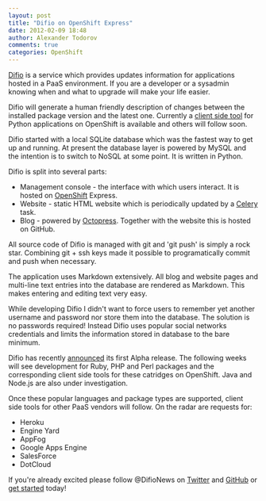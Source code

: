 ```yaml
---
layout: post
title: "Difio on OpenShift Express"
date: 2012-02-09 18:48
author: Alexander Todorov
comments: true
categories: OpenShift
---
```


[Difio](http://www.dif.io) is a service which provides updates information
for applications hosted in a PaaS environment. If you are a developer or
a sysadmin knowing when and what to upgrade will make your life easier.

Difio will generate a human friendly description of changes between the
installed package version and the latest one. Currently a [client
side tool](https://github.com/difio/difio-openshift-python) for
Python applications on OpenShift is available and
others will follow soon.


Difio started with a local SQLite database which was the fastest way to get up
and running. At present the database layer is powered by MySQL and the intention
is to switch to NoSQL at some point. It is written in Python.

Difio is split into several parts:

* Management console - the interface with which users interact.
It is hosted on [OpenShift](http://openshift.redhat.com/) Express.
* Website - static HTML website which is periodically updated by a
[Celery](http://celeryproject.org/) task.
* Blog - powered by [Octopress](http://octopress.org). Together with
the website this is hosted on GitHub.


All source code of Difio is managed with git and 'git push' is simply a
rock star. Combining git + ssh keys made it possible to programatically commit
and push when necessary.

The application uses Markdown extensively. All blog and website pages
and multi-line text entries into the database are rendered as Markdown.
This makes entering and editing text very easy.


While developing Difio I didn't want to force users to remember yet another
username and password nor store them into the database. The solution is no passwords required!
Instead Difio uses popular social networks credentials and limits the information
stored in database to the bare minimum.



Difio has recently [announced](/2012/02/06/difio-1.1-release-announcement/)
its first Alpha release. The following weeks will see development for Ruby, PHP and Perl packages
and the corresponding client side tools for these catridges on OpenShift. 
Java and Node.js are also under investigation.

Once these popular languages and package types are supported, client side tools
for other PaaS vendors will follow. On the radar are requests for:

* Heroku
* Engine Yard
* AppFog
* Google Apps Engine
* SalesForce
* DotCloud


If you're already excited please follow @DifioNews on [Twitter](https://twitter.com/DifioNews) and
[GitHub](https://github.com/difio) or [get started](https://difio-otb.rhcloud.com/applications/mine/) today!
